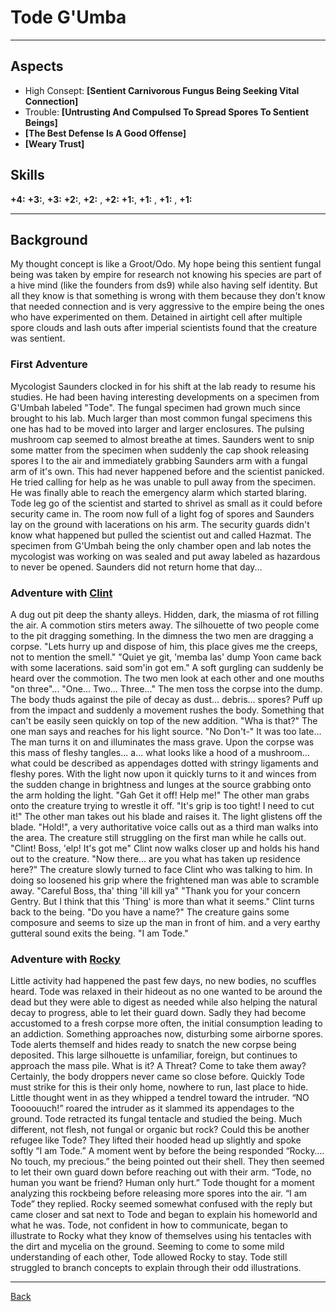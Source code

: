 # Tode G'Umba
___

## Aspects
 - High Consept: **[Sentient Carnivorous Fungus Being Seeking Vital Connection]**
 - Trouble: **[Untrusting And Compulsed To Spread Spores To Sentient Beings]**
 - **[The Best Defense Is A Good Offense]**
 - **[Weary Trust]**

## Skills
**+4:**
**+3:**, **+3:** 
**+2:**, **+2:** , **+2:**
**+1:**, **+1:** , **+1:** , **+1:**

___
## Background
My thought concept is like a Groot/Odo. My hope being this sentient fungal being was taken by empire for research not knowing his species are part of a hive mind (like the founders from ds9) while also having self identity. But all they know is that something is wrong with them because they don't know that needed connection and is very aggressive to the empire being the ones who have experimented on them.
Detained in airtight cell after multiple spore clouds and lash outs after imperial scientists found that the creature was sentient.

### First Adventure
Mycologist Saunders clocked in for his  shift at the lab ready to resume his studies. He had been having interesting developments on a specimen from G'Umbah labeled "Tode". The fungal specimen had grown much since brought to his lab. Much larger than most common fungal specimens this one has had to be moved into larger and larger enclosures. The pulsing mushroom cap seemed to almost breathe at times. Saunders went to snip some matter from the specimen when suddenly the cap shook releasing spores I to the air and immediately grabbing Saunders arm with a fungal arm of it's own. This had never happened before and the scientist panicked. He tried calling for help as he was unable to pull away from the specimen. He was finally able to reach the emergency alarm which started blaring. Tode leg go of the scientist and started to shrivel as small as it could before security came in. The room now full of a light fog of spores and Saunders lay on the ground with lacerations on his arm. The security guards didn't know what happened but pulled the scientist out and called Hazmat.
The specimen from G'Umbah being the only chamber open and lab notes the mycologist was working on was sealed and put away labeled as hazardous to never be opened.
Saunders did not return home that day...

### Adventure with [Clint](./ClintYoung.md)
A dug out pit deep the shanty alleys. Hidden, dark, the miasma of rot filling the air.
A commotion stirs meters away. The silhouette of two people come to the pit dragging something. In the dimness the two men are dragging a corpse. 
"Lets hurry up and dispose of him, this place gives me the creeps, not to mention the smell."
"Quiet ye git, 'memba las' dump Yoon came back with some lacerations. said som'in got em."
A soft gurgling can suddenly be heard over the commotion. The two men look at each other and one mouths "on three"... "One... Two... Three..." The men toss the corpse into the dump. The body thuds against the pile of decay as dust... debris... spores?  Puff up from the impact and suddenly a movement rushes the body. Something that can't be easily seen quickly on top of the new addition.
"Wha is that?" The one man says and reaches for his light source. 
"No Don't-" It was too late... The man turns it on and illuminates the mass grave. Upon the corpse was this mass of fleshy tangles... a... what looks like a hood of a mushroom... what could be described as appendages dotted with stringy ligaments and fleshy pores. With the light now upon it quickly turns to it and winces from the sudden change in brightness and lunges at the source grabbing onto the arm holding the light.
"Gah Get it off! Help me!"  The other man grabs onto the creature trying to wrestle it off. "It's grip is too tight! I need to cut it!"
The other man takes out his blade and raises it. The light glistens off the blade.
"Hold!", a very authoritative voice calls out as a third man walks into the area. The creature still struggling on the first man while he calls out. "Clint! Boss, 'elp! It's got me"
Clint now walks closer up and holds his hand out to the creature.
"Now there... are you what has taken up residence here?" 
The creature slowly turned to face Clint who was talking to him. In doing so loosened his grip where the frightened man was able to scramble away. "Careful Boss, tha' thing 'ill kill ya"
"Thank you for your concern Gentry. But I think that this 'Thing' is more than what it seems." Clint turns back to the being. "Do you have a name?"
The creature gains some composure and seems to size up the man in front of him. and a very earthy gutteral sound exits the being.
"I am Tode."

### Adventure with [Rocky](./Rocky.md)
Little activity had happened the past few days, no new bodies, no scuffles heard. Tode was relaxed in their hideout as no one wanted to be around the dead but they were able to digest as needed while also helping the natural decay to progress, able to let their guard down. Sadly they had become accustomed to a fresh corpse more often, the initial consumption leading to an addiction. 
Something approaches now, disturbing some airborne spores. Tode alerts themself and hides ready to snatch the new corpse being deposited. This large silhouette is unfamiliar, foreign, but continues to approach the mass pile. What is it? A Threat? Come to take them away? Certainly, the body droppers never came so close before. Quickly Tode must strike for this is their only home, nowhere to run, last place to hide. Little thought went in as they whipped a tendrel toward the intruder.
“NO Toooouuch!” roared the intruder as it slammed its appendages to the ground. Tode retracted its fungal tentacle and studied the being. Much different, not flesh, not fungal or organic but rock? Could this be another refugee like Tode? They lifted their hooded head up slightly and spoke softly “I am Tode.” A moment went by before the being responded “Rocky…. No touch, my precious.” the being pointed out their shell. They then seemed to let their own guard down before reaching out with their arm. “Tode, no human you want be friend? Human only hurt.” Tode thought for a moment analyzing this rockbeing before releasing more spores into the air. “I am Tode” they replied. Rocky seemed somewhat confused with the reply but came closer and sat next to Tode and began to explain his homeworld and what he was. Tode, not confident in how to communicate, began to illustrate to Rocky what they know of themselves using his tentacles with the dirt and mycelia on the ground. Seeming to come to some mild understanding of each other, Tode allowed Rocky to stay. Tode still struggled to branch concepts to explain through their odd illustrations.

___
[Back](Players.md)